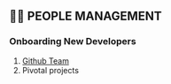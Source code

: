 ## 👨‍🎓 PEOPLE MANAGEMENT

### Onboarding New Developers

1. [Github Team](https://github.com/orgs/teamdigitale/teams)
1. Pivotal projects
